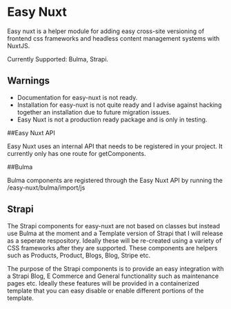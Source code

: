 # Easy Nuxt

Easy nuxt is a helper module for adding easy cross-site versioning of frontend css frameworks and headless content management systems with NuxtJS.

Currently Supported: Bulma, Strapi.

## Warnings

- Documentation for easy-nuxt is not ready.
- Installation for easy-nuxt is not quite ready and I advise against hacking together an installation due to future migration issues.
- Easy Nuxt is not a production ready package and is only in testing.

##Easy Nuxt API

Easy Nuxt uses an internal API that needs to be registered in your project. It currently only has one route for getComponents.

##Bulma

Bulma components are registered through the Easy Nuxt API by running the /easy-nuxt/bulma/import/js

## Strapi

The Strapi components for easy-nuxt are not based on classes but instead use Bulma at the moment and a Template version of Strapi that I will release as a seperate respository. Ideally these will be re-created using a variety of CSS frameworks after they are supported. These components are helpers such as Products, Product, Blogs, Blog, Stripe etc.

The purpose of the Strapi components is to provide an easy integration with a Strapi Blog, E Commerce and General functionality such as maintenance pages etc. Ideally these features will be provided in a containerized template that you can easy disable or enable different portions of the template.
